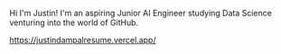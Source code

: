 Hi I'm Justin! I'm an aspiring Junior AI Engineer studying Data Science venturing into the world of GitHub.

<!---
jstredacted/jstredacted is a ✨ special ✨ repository because its `README.md` (this file) appears on your GitHub profile.
You can click the Preview link to take a look at your changes.
--->

https://justindampalresume.vercel.app/
